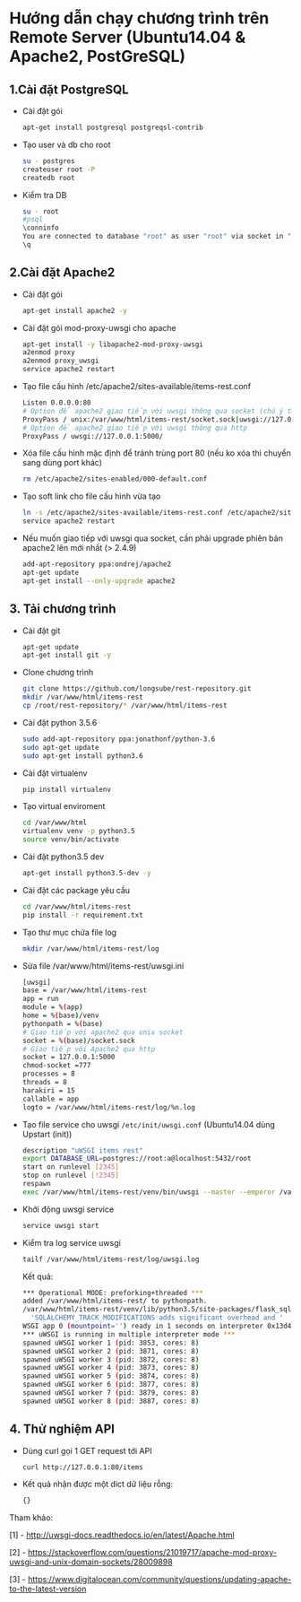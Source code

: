 # Hướng dẫn chạy chương trình trên Remote Server (Ubuntu14.04 & Apache2, PostGreSQL)

## 1.Cài đặt PostgreSQL
  - Cài đặt gói
  	```sh
  	apt-get install postgresql postgreqsl-contrib
  	```
  - Tạo user và db cho root
 	```sh
	su - postgres
	createuser root -P
	createdb root
	```

  - Kiểm tra DB
  	```sh
  	su - root
	#psql
	\conninfo
	You are connected to database "root" as user "root" via socket in "/var/run/postgresql" at port "5432".
	\q
	```

## 2.Cài đặt Apache2
  - Cài đặt gói
  	```sh
  	apt-get install apache2 -y
  	```
  - Cài đặt gói mod-proxy-uwsgi cho apache
	```sh
	apt-get install -y libapache2-mod-proxy-uwsgi
	a2enmod proxy
	a2enmod proxy_uwsgi
	service apache2 restart
	```

  - Tạo file cấu hình /etc/apache2/sites-available/items-rest.conf
	```sh
	Listen 0.0.0.0:80
	# Option để apache2 giao tiếp với uwsgi thông qua socket (chú ý từ apache 2.4.9 trở lên mới hỗ trợ)
	ProxyPass / unix:/var/www/html/items-rest/socket.sock|uwsgi://127.0.0.1:5000/
	# Option để apache2 giao tiếp với uwsgi thông qua http
	ProxyPass / uwsgi://127.0.0.1:5000/
	```

  - Xóa file cấu hình mặc định để tránh trùng port 80 (nếu ko xóa thì chuyển sang dùng port khác)
    ```sh
    rm /etc/apache2/sites-enabled/000-default.conf
    ```

  - Tạo soft link cho file cấu hình vừa tạo 
	```sh
	ln -s /etc/apache2/sites-available/items-rest.conf /etc/apache2/sites-enabled/items-rest.conf
	service apache2 restart
	```
  - Nếu muốn giao tiếp với uwsgi qua socket, cần phải upgrade phiên bản apache2 lên mới nhất (> 2.4.9)
  	```sh
  	add-apt-repository ppa:ondrej/apache2
	apt-get update
	apt-get install --only-upgrade apache2
  	```

## 3. Tải chương trình
  - Cài đặt git
  	```sh
  	apt-get update
  	apt-get install git -y
  	```
  - Clone chương trình
  	```sh
  	git clone https://github.com/longsube/rest-repository.git
  	mkdir /var/www/html/items-rest
  	cp /root/rest-repository/* /var/www/html/items-rest
  	```

  - Cài đặt python 3.5.6
  	```sh
  	sudo add-apt-repository ppa:jonathonf/python-3.6
	sudo apt-get update
	sudo apt-get install python3.6
  	```

  - Cài đặt virtualenv
  	```sh
  	pip install virtualenv
  	```

  - Tạo virtual enviroment
  	```sh
  	cd /var/www/html
  	virtualenv venv -p python3.5
  	source venv/bin/activate
  	```

  - Cài đặt python3.5 dev
  	```sh
  	apt-get install python3.5-dev -y
  	```
  	
  - Cài đặt các package yêu cầu
  	```sh
  	cd /var/www/html/items-rest
  	pip install -r requirement.txt
  	```

  - Tạo thư mục chứa file log
  	```sh
  	mkdir /var/www/html/items-rest/log
  	```

  - Sửa file /var/www/html/items-rest/uwsgi.ini
	```sh 
	[uwsgi]
	base = /var/www/html/items-rest
	app = run
	module = %(app)
	home = %(base)/venv
	pythonpath = %(base)
	# Giao tiếp với apache2 qua unix socket
	socket = %(base)/socket.sock
	# Giao tiếp với Apache2 qua http
	socket = 127.0.0.1:5000
	chmod-socket =777
	processes = 8
	threads = 8
	harakiri = 15
	callable = app
	logto = /var/www/html/items-rest/log/%n.log
	```

  - Tạo file service cho uwsgi `/etc/init/uwsgi.conf` (Ubuntu14.04 dùng Upstart (init))
  	```sh
	description "uWSGI items rest"
	export DATABASE_URL=postgres://root:a@localhost:5432/root
	start on runlevel [2345]
	stop on runlevel [!2345]
	respawn
	exec /var/www/html/items-rest/venv/bin/uwsgi --master --emperor /var/www/html/items-rest/uwsgi.ini --die-on-term --uid root --gid root --logto /var/www/html/items-rest/emperor.log
	```

  - Khởi động uwsgi service
  	```sh
	service uwsgi start
	```
  - Kiểm tra log service uwsgi
  	```sh
  	tailf /var/www/html/items-rest/log/uwsgi.log
  	```
  	Kết quả:
  	```sh
  	*** Operational MODE: preforking+threaded ***
	added /var/www/html/items-rest/ to pythonpath.
	/var/www/html/items-rest/venv/lib/python3.5/site-packages/flask_sqlalchemy/__init__.py:794: FSADeprecationWarning: SQLALCHEMY_TRACK_MODIFICATIONS adds significant overhead and will be disabled by default in the future.  Set it to True or False to suppress this warning.
	  'SQLALCHEMY_TRACK_MODIFICATIONS adds significant overhead and '
	WSGI app 0 (mountpoint='') ready in 1 seconds on interpreter 0x13d4ab0 pid: 3853 (default app)
	*** uWSGI is running in multiple interpreter mode ***
	spawned uWSGI worker 1 (pid: 3853, cores: 8)
	spawned uWSGI worker 2 (pid: 3871, cores: 8)
	spawned uWSGI worker 3 (pid: 3872, cores: 8)
	spawned uWSGI worker 4 (pid: 3873, cores: 8)
	spawned uWSGI worker 5 (pid: 3874, cores: 8)
	spawned uWSGI worker 6 (pid: 3877, cores: 8)
	spawned uWSGI worker 7 (pid: 3879, cores: 8)
	spawned uWSGI worker 8 (pid: 3887, cores: 8)
	```

## 4. Thử nghiệm API
  - Dùng curl gọi 1 GET request tới API
	```sh
	curl http://127.0.0.1:80/items
	```
  - Kết quả nhận được một dict dữ liệu rỗng:
	```sh
	{}
	```

Tham khảo:

[1] - http://uwsgi-docs.readthedocs.io/en/latest/Apache.html

[2] - https://stackoverflow.com/questions/21019717/apache-mod-proxy-uwsgi-and-unix-domain-sockets/28009898

[3] - https://www.digitalocean.com/community/questions/updating-apache-to-the-latest-version





